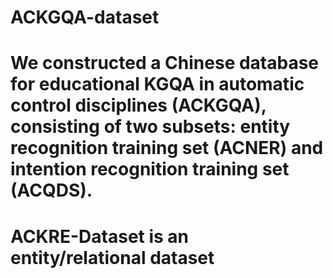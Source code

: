 # ACKGQA-dataset
# We constructed a Chinese database for educational KGQA in automatic control disciplines (ACKGQA), consisting of two subsets: entity recognition training set (ACNER) and intention recognition training set (ACQDS). 
# ACKRE-Dataset is an entity/relational dataset
